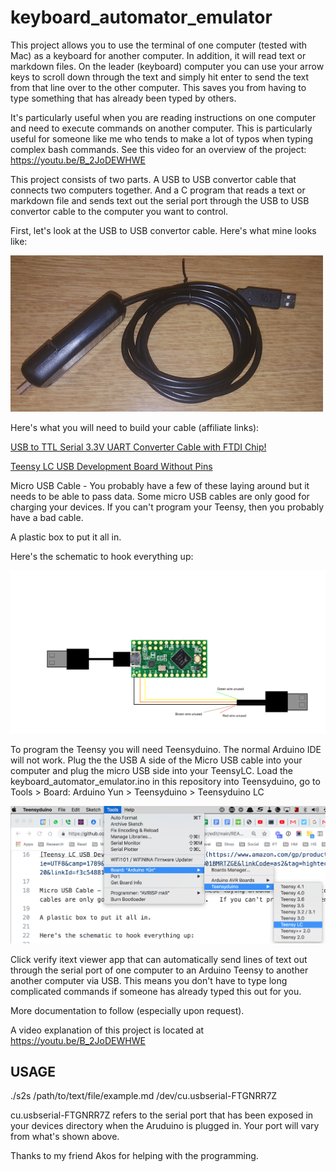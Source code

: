 # keyboard_automator_emulator
This project allows you to use the terminal of one computer (tested with Mac) as a keyboard for another computer. In addition, it will read text or markdown files. On the leader (keyboard) computer you can use your arrow keys to scroll down through the text and simply hit enter to send the text from that line over to the other computer.  This saves you from having to type something that has already been typed by others.  

It's particularly useful when you are reading instructions on one computer and need to execute commands on another computer.  This is particularly useful for someone like me who tends to make a lot of typos when typing complex bash commands.  See this video for an overview of the project: https://youtu.be/B_2JoDEWHWE

This project consists of two parts.  A USB to USB convertor cable that connects two computers together.  And a C program that reads a text or markdown file and sends text out the serial port through the USB to USB convertor cable to the computer you want to control.     

First, let's look at the USB to USB convertor cable.  Here's what mine looks like: 

![Completed USB to USB convertor cable](./images/USB2USB_cable.jpg)

Here's what you will need to build your cable (affiliate links):  

[USB to TTL Serial 3.3V UART Converter Cable with FTDI Chip!](https://www.amazon.com/gp/product/B06ZYPLFNB/ref=as_li_tl?ie=UTF8&camp=1789&creative=9325&creativeASIN=B06ZYPLFNB&linkCode=as2&tag=hightechhoste-20&linkId=fa771f621f446405b7e19dc82cddf165)

[Teensy LC USB Development Board Without Pins](https://www.amazon.com/gp/product/B01BMRTZGE/ref=as_li_tl?ie=UTF8&camp=1789&creative=9325&creativeASIN=B01BMRTZGE&linkCode=as2&tag=hightechhoste-20&linkId=f3c548810fa16a25ee8ba9ae16105a44)

Micro USB Cable - You probably have a few of these laying around but it needs to be able to pass data.  Some micro USB cables are only good for charging your devices.   If you can't program your Teensy, then you probably have a bad cable. 

A plastic box to put it all in.  

Here's the schematic to hook everything up: 

![Schematic](./images/USB2USB_cable-schematic.png)

To program the Teensy you will need Teensyduino. The normal Arduino IDE will not work.  Plug the the USB A side of the Micro USB cable into your computer and plug the micro USB side into your TeensyLC.  Load the keyboard_automator_emulator.ino in this repository into Teensyduino, go to Tools > Board: Arduino Yun > Teensyduino > Teensyduino LC

![Teensyduino Menu Option](./images/Teensyduino-menu.png)

Click verify 
itext viewer app that can automatically send lines of text out through the serial port of one computer to an Arduino Teensy to another another computer via USB.  This means you don't have to type long complicated commands if someone has already typed this out for you.   

More documentation to follow (especially upon request). 

A video explanation of this project is located at https://youtu.be/B_2JoDEWHWE

## USAGE
./s2s /path/to/text/file/example.md /dev/cu.usbserial-FTGNRR7Z

cu.usbserial-FTGNRR7Z refers to the serial port that has been exposed in your devices directory when the Aruduino is plugged in.  Your port will vary from what's shown above.  

Thanks to my friend Akos for helping with the programming.   

